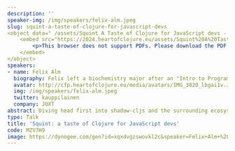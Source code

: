 ```yaml
---
description: ''
speaker-img: /img/speakers/felix-alm.jpeg
slug: squint-a-taste-of-clojure-for-javascript-devs
<object data=" /assets/Squint A Taste of Clojure for JavaScript devs - Heart of Clojure 2024.pdf" type="application/pdf" width="700px" height="700px">
    <embed src="https://2024.heartofclojure.eu/assets/Squint%20A%20Taste%20of%20Clojure%20for%20JavaScript%20devs%20-%20Heart%20of%20Clojure%202024.pdf">
        <p>This browser does not support PDFs. Please download the PDF to view it: <a href="https://2024.heartofclojure.eu/assets/Squint%20A%20Taste%20of%20Clojure%20for%20JavaScript%20devs%20-%20Heart%20of%20Clojure%202024.pdf">Download PDF</a>.</p>
    </embed>
</object>
speakers:
- name: Felix Alm
  biography: Felix left a biochemistry major after an "Intro to Programming"-course during his second year completely stole the show. Some zigzagging later he's now been working in the industry using functional languages since 2017. Clojure became his favourite side project tool early on and 2.5 years ago, when he joined JUXT, it has been his full-time language as well.
  avatar: http://cfp.heartofclojure.eu/media/avatars/IMG_3820_lbgai1v.JPEG
  img: /img/speakers/felix-alm.jpeg
  twitter: kauppilainen
  company: JUXT
abstract: Diving head first into shadow-cljs and the surrounding ecosystem can be daunting. What if we could incrementally introduce Clojure into our existing JS applications from the safety of our favourite frontend frameworks like React or Svelte to tame its more complex logic - hopefully with the help of a trusted REPL
type: Talk
title: 'Squint: a taste of Clojure for JavaScript devs'
code: MZV7H9
image: https://dynogee.com/gen?id=xqxdvgzswovkl2c&speaker=Felix+Alm+%28JUXT%29&title=Squint%3A+a+taste+of+Clojure+for+JavaScript+devs&type=Talk&img=https%3A//2024.heartofclojure.eu/img/speakers/felix-alm.jpeg%3Fv%3D206098773
---
```


